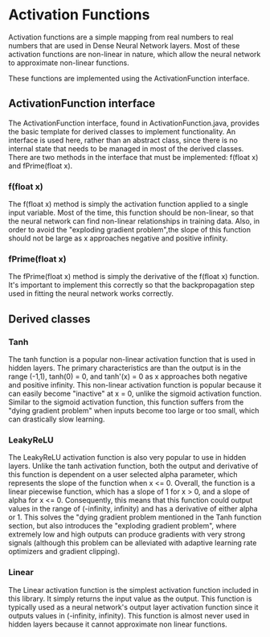 # Activation Functions

Activation functions are a simple mapping from real numbers to real numbers that are used in Dense Neural Network layers. Most of these activation functions are non-linear in nature, which allow the neural network to approximate non-linear functions.

These functions are implemented using the ActivationFunction interface.

## ActivationFunction interface

The ActivationFunction interface, found in ActivationFunction.java, provides the basic template for derived classes to implement functionality. An interface is used here, rather than an abstract class, since there is no internal state that needs to be managed in most of the derived classes. There are two methods in the interface that must be implemented: f(float x) and fPrime(float x).

### f(float x)

The f(float x) method is simply the activation function applied to a single input variable. Most of the time, this function should be non-linear, so that the neural network can find non-linear relationships in training data. Also, in order to avoid the "exploding gradient problem",the slope of this function should not be large as x approaches negative and positive infinity.

### fPrime(float x)

The fPrime(float x) method is simply the derivative of the f(float x) function. It's important to implement this correctly so that the backpropagation step used in fitting the neural network works correctly.


## Derived classes


### Tanh

The tanh function is a popular non-linear activation function that is used in hidden layers. The primary characteristics are than the output is in the range (-1,1), tanh(0) = 0, and tanh'(x) = 0 as x approaches both negative and positive infinity. This non-linear activation function is popular because it can easily become "inactive" at x = 0, unlike the sigmoid activation function. Similar to the sigmoid activation function, this function suffers from the "dying gradient problem" when inputs become too large or too small, which can drastically slow learning.


### LeakyReLU

The LeakyReLU activation function is also very popular to use in hidden layers. Unlike the tanh activation function, both the output and derivative of this function is dependent on a user selected alpha parameter, which represents the slope of the function when x <= 0. Overall, the function is a linear piecewise function, which has a slope of 1 for x > 0, and a slope of alpha for x <= 0. Consequently, this means that this function could output values in the range of (-infinity, infinity) and has a derivative of either alpha or 1. This solves the "dying gradient problem mentioned in the Tanh function section, but also introduces the "exploding gradient problem", where extremely low and high outputs can produce gradients with very strong signals (although this problem can be alleviated with adaptive learning rate optimizers and gradient clipping).


### Linear

The Linear activation function is the simplest activation function included in this library. It simply returns the input value as the output. This function is typically used as a neural network's output layer activation function since it outputs values in (-infinity, infinity). This function is almost never used in hidden layers because it cannot approximate non linear functions.
